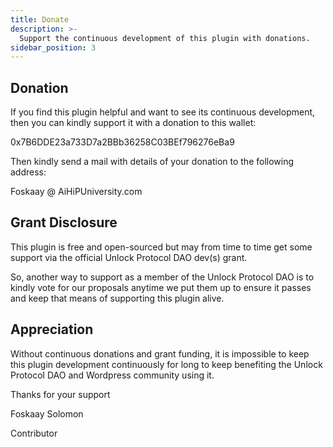 ```yaml
---
title: Donate
description: >-
  Support the continuous development of this plugin with donations.
sidebar_position: 3
---
```


## Donation

If you find this plugin helpful and want to see its continuous development, then you can kindly support it with a donation to this wallet:

0x7B6DDE23a733D7a2BBb36258C03BEf796276eBa9

Then kindly send a mail with details of your donation to the following address:

Foskaay @ AiHiPUniversity.com

## Grant Disclosure

This plugin is free and open-sourced but may from time to time get some support via the official Unlock Protocol DAO dev(s) grant.

So, another way to support as a member of the Unlock Protocol DAO is to kindly vote for our proposals anytime we put them up to ensure it passes and keep that means of supporting this plugin alive.

## Appreciation

Without continuous donations and grant funding, it is impossible to keep this plugin development continuously for long to keep benefiting the Unlock Protocol DAO and Wordpress community using it.

Thanks for your support

Foskaay Solomon

Contributor
